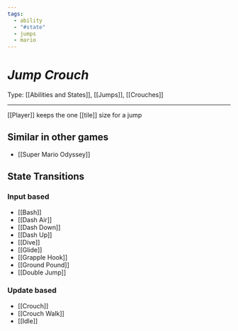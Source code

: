 ```yaml
---
tags:
  - ability
  - "#state"
  - jumps
  - mario
---
```

# _Jump Crouch_

Type: [[Abilities and States]], [[Jumps]], [[Crouches]]

----


[[Player]] keeps the one [[tile]] size for a jump


## Similar in other games

* [[Super Mario Odyssey]]


## State Transitions

### Input based

* [[Bash]]
* [[Dash Air]]
* [[Dash Down]]
* [[Dash Up]]
* [[Dive]]
* [[Glide]]
* [[Grapple Hook]]
* [[Ground Pound]]
* [[Double Jump]]

### Update based

* [[Crouch]]
* [[Crouch Walk]]
* [[Idle]]